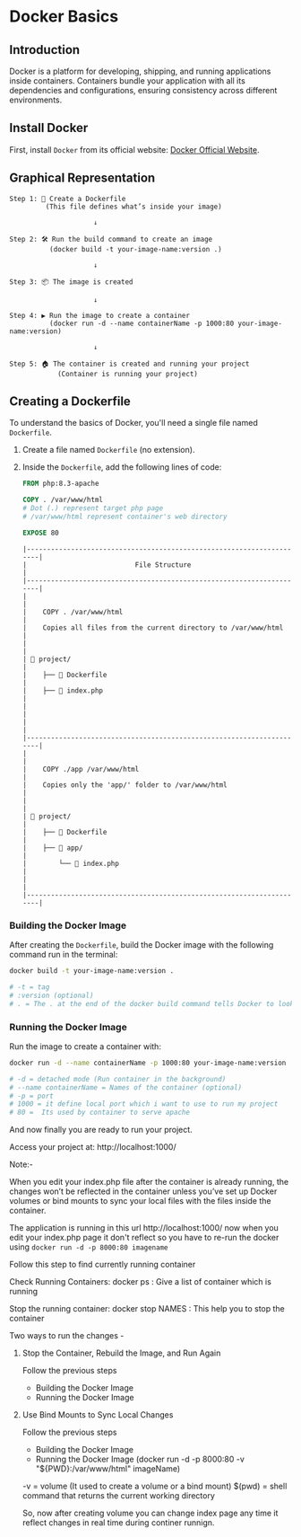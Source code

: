 # Docker Basics

## Introduction
Docker is a platform for developing, shipping, and running applications inside containers. Containers bundle your application with all its dependencies and configurations, ensuring consistency across different environments.

## Install Docker  
   First, install `Docker` from its official website: [Docker Official Website](https://www.docker.com/).

## Graphical Representation

```
Step 1: 📄 Create a Dockerfile
         (This file defines what’s inside your image)

                     ↓

Step 2: 🛠️ Run the build command to create an image  
          (docker build -t your-image-name:version .) 

                     ↓

Step 3: 📦 The image is created  

                     ↓

Step 4: ▶️ Run the image to create a container  
          (docker run -d --name containerName -p 1000:80 your-image-name:version) 

                     ↓

Step 5: 🏠 The container is created and running your project
            (Container is running your project)
```

## Creating a Dockerfile
To understand the basics of Docker, you'll need a single file named `Dockerfile`.

1. Create a file named `Dockerfile` (no extension).
2. Inside the `Dockerfile`, add the following lines of code:

   ```Dockerfile
   FROM php:8.3-apache

   COPY . /var/www/html
   # Dot (.) represent target php page
   # /var/www/html represent container's web directory
   
   EXPOSE 80
   ```

   ```
   |----------------------------------------------------------------------|
   |                           File Structure                             |
   |----------------------------------------------------------------------|
   |                                                                      |
   |    COPY . /var/www/html                                              |
   |    Copies all files from the current directory to /var/www/html      |
   |                                                                      |
   | 📁 project/                                                          |
   |    ├── 📄 Dockerfile                                                 |
   |    ├── 📄 index.php                                                  |
   |                                                                      |
   |                                                                      |
   |----------------------------------------------------------------------|
   |                                                                      |
   |    COPY ./app /var/www/html                                          |
   |    Copies only the 'app/' folder to /var/www/html                    |
   |                                                                      |
   | 📁 project/                                                          |
   |    ├── 📄 Dockerfile                                                 |
   |    ├── 📁 app/                                                       |
   |        └── 📄 index.php                                              |
   |                                                                      |
   |----------------------------------------------------------------------|
   ```
### Building the Docker Image

After creating the `Dockerfile`, build the Docker image with the following command run in the terminal:

```bash
docker build -t your-image-name:version .

# -t = tag
# :version (optional)
# . = The . at the end of the docker build command tells Docker to look for the Dockerfile in the current directory.
```

### Running the Docker Image
Run the image to create a container with:
```bash
docker run -d --name containerName -p 1000:80 your-image-name:version

# -d = detached mode (Run container in the background)
# --name containerName = Names of the container (optional)
# -p = port
# 1000 = it define local port which i want to use to run my project
# 80 =  Its used by container to serve apache
```
And now finally you are ready to run your project.

Access your project at:  http://localhost:1000/


Note:- 

When you edit your index.php file after the container is already running, the changes won’t be reflected in the container unless you’ve set up Docker volumes or bind mounts to sync your local files with the files inside the container.

The application is running in this url http://localhost:1000/ now when you edit your index.php page it don't reflect so you have to re-run the docker using `docker run -d -p 8000:80 imagename`

Follow this step to find currently running container

Check Running Containers:
docker ps : Give a list of container which is running

Stop the running container:
docker stop NAMES : This help you to stop the container


Two ways to run the changes -

1. Stop the Container, Rebuild the Image, and Run Again

   Follow the previous steps 
   - Building the Docker Image
   - Running the Docker Image

2. Use Bind Mounts to Sync Local Changes

   Follow the previous steps 
      - Building the Docker Image
      - Running the Docker Image (docker run -d -p 8000:80 -v "${PWD}:/var/www/html" imageName)

   -v = volume  (It used to create a volume or a bind mount)
   $(pwd) = shell command that returns the current working directory

   So, now after creating volume you can change index page any time it reflect changes in real time during continer runnign.
    